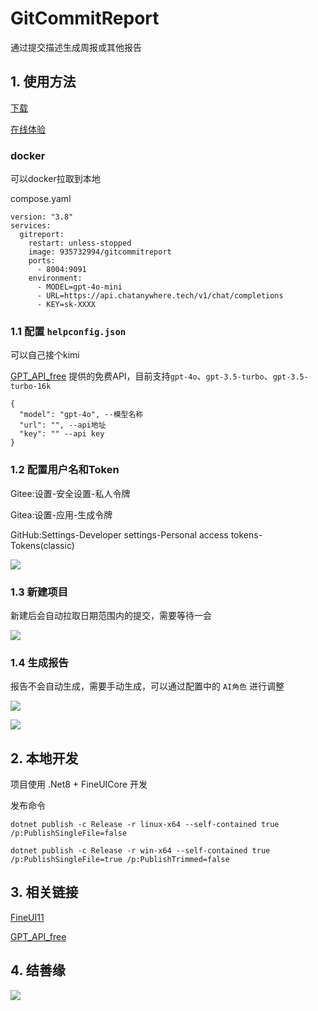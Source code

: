 # GitCommitReport

通过提交描述生成周报或其他报告

## 1. 使用方法

[下载](https://gitee.com/shixixiyue/git-commit-report/releases)

[在线体验](https://gitreport.shizhuoran.top/)

### docker

可以docker拉取到本地

compose.yaml

```
version: "3.8"
services:
  gitreport:
    restart: unless-stopped
    image: 935732994/gitcommitreport
    ports:
      - 8004:9091
    environment:
      - MODEL=gpt-4o-mini
      - URL=https://api.chatanywhere.tech/v1/chat/completions
      - KEY=sk-XXXX
```

### 1.1 配置 `helpconfig.json`

可以自己接个kimi

[GPT_API_free](https://gitcode.com/chatanywhere/GPT_API_free/overview?tab=readme-ov-file&utm_source=csdn_github_accelerator&isLogin=1) 提供的免费API，目前支持`gpt-4o`、`gpt-3.5-turbo`、`gpt-3.5-turbo-16k`

```
{
  "model": "gpt-4o", --模型名称
  "url": "", --api地址
  "key": "" --api key
}
```

### 1.2 配置用户名和Token

Gitee:设置-安全设置-私人令牌

Gitea:设置-应用-生成令牌

GitHub:Settings-Developer settings-Personal access tokens-Tokens(classic)

![](https://blog.shizhuoran.top/static/img/4104c52311e4e45aeec6855e6a62f019.02.webp)

### 1.3 新建项目

新建后会自动拉取日期范围内的提交，需要等待一会

![](https://blog.shizhuoran.top/static/img/2fb057fd032efa2b5a3557fe77caec73.03.webp)

### 1.4 生成报告

报告不会自动生成，需要手动生成，可以通过配置中的 `AI角色` 进行调整

![](https://blog.shizhuoran.top/static/img/8ac1493a70f9f0779fdc605214228258.01.webp)

![](https://blog.shizhuoran.top/static/img/eff5387ae9c13b1f7083fd008cf75d48.05.webp)

## 2. 本地开发

项目使用 .Net8 + FineUICore 开发

发布命令
```
dotnet publish -c Release -r linux-x64 --self-contained true /p:PublishSingleFile=false
```

```
dotnet publish -c Release -r win-x64 --self-contained true /p:PublishSingleFile=true /p:PublishTrimmed=false
```


## 3. 相关链接

[FineUI11](https://fineui.com/fans/)

[GPT_API_free](https://gitcode.com/chatanywhere/GPT_API_free/overview?tab=readme-ov-file&utm_source=csdn_github_accelerator&isLogin=1)

## 4. 结善缘

![](https://blog.shizhuoran.top/static/img/18c9e1719a9419ba2b2abb07f5e286ae.weixin20.webp)